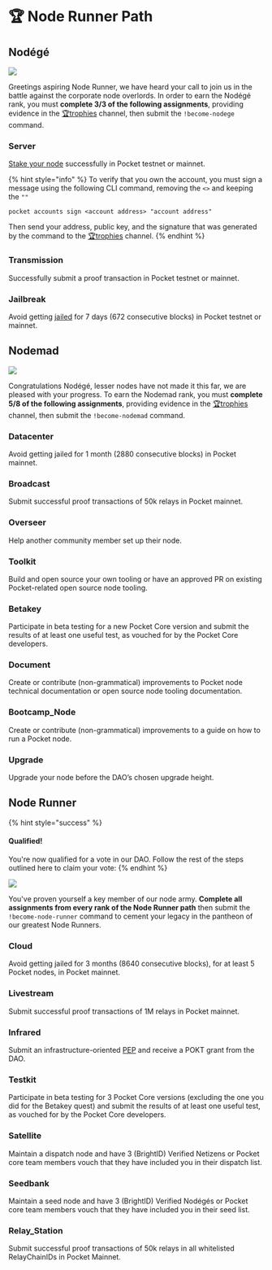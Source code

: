 # 🏆 Node Runner Path

## Nodégé

![](broken-reference)

Greetings aspiring Node Runner, we have heard your call to join us in the battle against the corporate node overlords. In order to earn the Nodégé rank, you must **complete 3/3 of the following assignments**, providing evidence in the [🏆trophies](https://discord.com/channels/553741558869131266/763504639299289138) channel, then submit the `!become-nodege` command.

### Server

[Stake your node](../../node-runner/#stake-the-validator) successfully in Pocket testnet or mainnet.

{% hint style="info" %}
To verify that you own the account, you must sign a message using the following CLI command, removing the `<>` and keeping the `""`

```
pocket accounts sign <account address> "account address"
```

Then send your address, public key, and the signature that was generated by the command to the [🏆trophies](https://discord.com/channels/553741558869131266/763504639299289138) channel.
{% endhint %}

### Transmission

Successfully submit a proof transaction in Pocket testnet or mainnet.

### Jailbreak

Avoid getting [jailed](../../../v0/glossary.md#jail) for 7 days (672 consecutive blocks) in Pocket testnet or mainnet.

## Nodemad

![](broken-reference)

Congratulations Nodégé, lesser nodes have not made it this far, we are pleased with your progress. To earn the Nodemad rank, you must **complete 5/8 of the following assignments**, providing evidence in the [🏆trophies](https://discord.com/channels/553741558869131266/763504639299289138) channel, then submit the `!become-nodemad` command.

### Datacenter

Avoid getting jailed for 1 month (2880 consecutive blocks) in Pocket mainnet.

### Broadcast

Submit successful proof transactions of 50k relays in Pocket mainnet.

### Overseer

Help another community member set up their node.

### Toolkit

Build and open source your own tooling or have an approved PR on existing Pocket-related open source node tooling.

### Betakey

Participate in beta testing for a new Pocket Core version and submit the results of at least one useful test, as vouched for by the Pocket Core developers.

### Document

Create or contribute (non-grammatical) improvements to Pocket node technical documentation or open source node tooling documentation.

### Bootcamp\_Node

Create or contribute (non-grammatical) improvements to a guide on how to run a Pocket node.

### Upgrade

Upgrade your node before the DAO’s chosen upgrade height.

## Node Runner

{% hint style="success" %}
#### Qualified!

You're now qualified for a vote in our DAO. Follow the rest of the steps outlined here to claim your vote:
{% endhint %}

![](broken-reference)

You've proven yourself a key member of our node army. **Complete all assignments from every rank of the Node Runner path** then submit the `!become-node-runner` command to cement your legacy in the pantheon of our greatest Node Runners.

### Cloud

Avoid getting jailed for 3 months (8640 consecutive blocks), for at least 5 Pocket nodes, in Pocket mainnet.

### Livestream

Submit successful proof transactions of 1M relays in Pocket mainnet.

### Infrared

Submit an infrastructure-oriented [PEP](../submit-a-proposal/pep-pocket-ecosystem-proposal.md) and receive a POKT grant from the DAO.

### Testkit

Participate in beta testing for 3 Pocket Core versions (excluding the one you did for the Betakey quest) and submit the results of at least one useful test, as vouched for by the Pocket Core developers.

### Satellite

Maintain a dispatch node and have 3 (BrightID) Verified Netizens or Pocket core team members vouch that they have included you in their dispatch list.

### Seedbank

Maintain a seed node and have 3 (BrightID) Verified Nodégés or Pocket core team members vouch that they have included you in their seed list.

### Relay\_Station

Submit successful proof transactions of 50k relays in all whitelisted RelayChainIDs in Pocket Mainnet.
